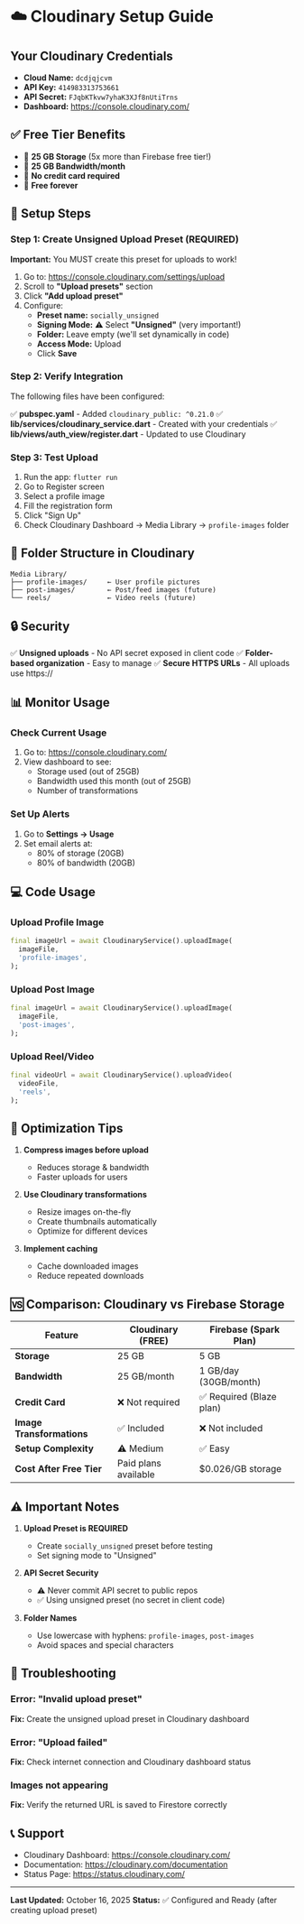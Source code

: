 # ☁️ Cloudinary Setup Guide

## Your Cloudinary Credentials
- **Cloud Name:** `dcdjqjcvm`
- **API Key:** `414983313753661`
- **API Secret:** `FJqbKTkvw7yhaK3XJf8nUtiTrns`
- **Dashboard:** https://console.cloudinary.com/

## ✅ Free Tier Benefits
- 🎁 **25 GB Storage** (5x more than Firebase free tier!)
- 🎁 **25 GB Bandwidth/month**
- 🎁 **No credit card required**
- 🎁 **Free forever**

## 🔧 Setup Steps

### Step 1: Create Unsigned Upload Preset (REQUIRED)

**Important:** You MUST create this preset for uploads to work!

1. Go to: https://console.cloudinary.com/settings/upload
2. Scroll to **"Upload presets"** section
3. Click **"Add upload preset"**
4. Configure:
   - **Preset name:** `socially_unsigned`
   - **Signing Mode:** ⚠️ Select **"Unsigned"** (very important!)
   - **Folder:** Leave empty (we'll set dynamically in code)
   - **Access Mode:** Upload
   - Click **Save**

### Step 2: Verify Integration

The following files have been configured:

✅ **pubspec.yaml** - Added `cloudinary_public: ^0.21.0`
✅ **lib/services/cloudinary_service.dart** - Created with your credentials
✅ **lib/views/auth_view/register.dart** - Updated to use Cloudinary

### Step 3: Test Upload

1. Run the app: `flutter run`
2. Go to Register screen
3. Select a profile image
4. Fill the registration form
5. Click "Sign Up"
6. Check Cloudinary Dashboard → Media Library → `profile-images` folder

## 📁 Folder Structure in Cloudinary

```
Media Library/
├── profile-images/     ← User profile pictures
├── post-images/        ← Post/feed images (future)
└── reels/              ← Video reels (future)
```

## 🔒 Security

✅ **Unsigned uploads** - No API secret exposed in client code
✅ **Folder-based organization** - Easy to manage
✅ **Secure HTTPS URLs** - All uploads use https://

## 📊 Monitor Usage

### Check Current Usage
1. Go to: https://console.cloudinary.com/
2. View dashboard to see:
   - Storage used (out of 25GB)
   - Bandwidth used this month (out of 25GB)
   - Number of transformations

### Set Up Alerts
1. Go to **Settings → Usage**
2. Set email alerts at:
   - 80% of storage (20GB)
   - 80% of bandwidth (20GB)

## 💻 Code Usage

### Upload Profile Image
```dart
final imageUrl = await CloudinaryService().uploadImage(
  imageFile,
  'profile-images',
);
```

### Upload Post Image
```dart
final imageUrl = await CloudinaryService().uploadImage(
  imageFile,
  'post-images',
);
```

### Upload Reel/Video
```dart
final videoUrl = await CloudinaryService().uploadVideo(
  videoFile,
  'reels',
);
```

## 🎯 Optimization Tips

1. **Compress images before upload**
   - Reduces storage & bandwidth
   - Faster uploads for users

2. **Use Cloudinary transformations**
   - Resize images on-the-fly
   - Create thumbnails automatically
   - Optimize for different devices

3. **Implement caching**
   - Cache downloaded images
   - Reduce repeated downloads

## 🆚 Comparison: Cloudinary vs Firebase Storage

| Feature | Cloudinary (FREE) | Firebase (Spark Plan) |
|---------|-------------------|----------------------|
| **Storage** | 25 GB | 5 GB |
| **Bandwidth** | 25 GB/month | 1 GB/day (30GB/month) |
| **Credit Card** | ❌ Not required | ✅ Required (Blaze plan) |
| **Image Transformations** | ✅ Included | ❌ Not included |
| **Setup Complexity** | ⚠️ Medium | ✅ Easy |
| **Cost After Free Tier** | Paid plans available | $0.026/GB storage |

## ⚠️ Important Notes

1. **Upload Preset is REQUIRED**
   - Create `socially_unsigned` preset before testing
   - Set signing mode to "Unsigned"

2. **API Secret Security**
   - ⚠️ Never commit API secret to public repos
   - ✅ Using unsigned preset (no secret in client code)

3. **Folder Names**
   - Use lowercase with hyphens: `profile-images`, `post-images`
   - Avoid spaces and special characters

## 🐛 Troubleshooting

### Error: "Invalid upload preset"
**Fix:** Create the unsigned upload preset in Cloudinary dashboard

### Error: "Upload failed"
**Fix:** Check internet connection and Cloudinary dashboard status

### Images not appearing
**Fix:** Verify the returned URL is saved to Firestore correctly

## 📞 Support

- Cloudinary Dashboard: https://console.cloudinary.com/
- Documentation: https://cloudinary.com/documentation
- Status Page: https://status.cloudinary.com/

---

**Last Updated:** October 16, 2025
**Status:** ✅ Configured and Ready (after creating upload preset)
